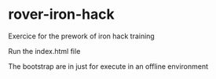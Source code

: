 # rover-iron-hack
Exercice for the prework of iron hack training

Run the index.html file

The bootstrap are in just for execute in an offline environment

